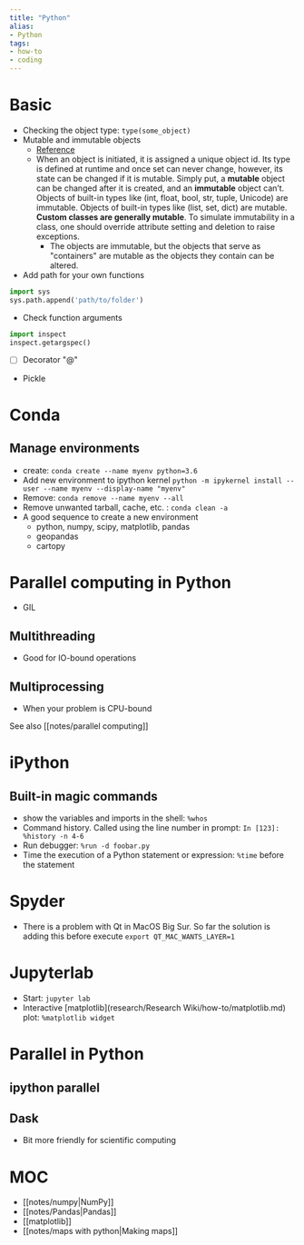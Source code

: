 ```yaml
---
title: "Python"
alias:
- Python
tags:
- how-to
- coding
---
```


# Basic
- Checking the object type: `type(some_object)`
- Mutable and immutable objects
    - [Reference](https://medium.com/@meghamohan/mutable-and-immutable-side-of-python-c2145cf72747)
    - When an object is initiated, it is assigned a unique object id. Its type is defined at runtime and once set can never change, however, its state can be changed if it is mutable. Simply put, a **mutable** object can be changed after it is created, and an **immutable** object can’t. Objects of built-in types like (int, float, bool, str, tuple, Unicode) are immutable. Objects of built-in types like (list, set, dict) are mutable. __Custom classes are generally mutable__. To simulate immutability in a class, one should override attribute setting and deletion to raise exceptions.
        - The objects are immutable, but the objects that serve as "containers" are mutable as the objects they contain can be altered.
- Add path for your own functions
```python
import sys
sys.path.append('path/to/folder')
```
- Check function arguments
```python
import inspect
inspect.getargspec()
```
- [ ] Decorator "@" 
- Pickle

# Conda
## Manage environments
- create: `conda create --name myenv python=3.6`
- Add new environment to ipython kernel
  `python -m ipykernel install --user --name myenv --display-name "myenv"`
- Remove: `conda remove --name myenv --all`
- Remove unwanted tarball, cache, etc. : `conda clean -a`
-   A good sequence to create a new environment
    -   python, numpy, scipy, matplotlib, pandas
    -   geopandas
    -   cartopy

# Parallel computing in Python
- GIL
## Multithreading
- Good for IO-bound operations

## Multiprocessing
- When your problem is CPU-bound

See also [[notes/parallel computing]]

# iPython
## Built-in magic commands
- show the variables and imports in the shell: `%whos`
- Command history. Called using the  line number in prompt: `In [123]: %history -n 4-6`
- Run debugger: `%run -d foobar.py`
- Time the execution of a Python statement or expression: `%time` before the statement

# Spyder
- There is a problem with Qt in MacOS Big Sur. So far the solution is adding this before execute `export QT_MAC_WANTS_LAYER=1`

# Jupyterlab
- Start: `jupyter lab` 
- Interactive [matplotlib](research/Research Wiki/how-to/matplotlib.md) plot: `%matplotlib widget` 

# Parallel in Python
## ipython parallel
## Dask
- Bit more friendly for scientific computing


# MOC
- [[notes/numpy|NumPy]]
- [[notes/Pandas|Pandas]]
- [[matplotlib]]
- [[notes/maps with python|Making maps]]



